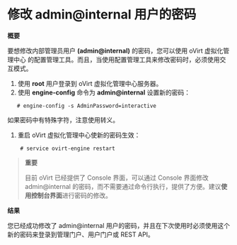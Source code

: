 # 修改 admin@internal 用户的密码

 **概要**

要想修改内部管理员用户 **(admin@internal)** 的密码，您可以使用  oVirt 虚拟化管理中心 的配置管理工具。而且，当使用配置管理工具来修改密码时，必须使用交互模式。

1. 使用 **root** 用户登录到  oVirt 虚拟化管理中心服务器。
1. 使用 **engine-config** 命令为 **admin@internal** 设置新的密码：

 ```
    # engine-config -s AdminPassword=interactive
 ```

  如果密码中有特殊字符，注意使用转义。

1. 重启  oVirt 虚拟化管理中心使新的密码生效：

```
    # service ovirt-engine restart
```

> **重要**
>
> 目前 oVirt 已经提供了 Console 界面，可以通过 Console 界面修改 admin@internal 的密码，而不需要通过命令行执行，提供了方便。建议**使用控制台界面**进行密码的修改。

**结果**

  您已经成功修改了 admin@internal 用户的密码，并且在下次使用时必须使用这个新的密码来登录到管理门户、用户门户或 REST API。
